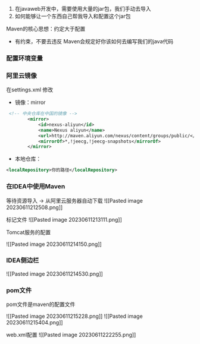 1. 在javaweb开发中，需要使用大量的jar包，我们手动去导入
2. 如何能够让一个东西自己帮我导入和配置这个jar包

Maven的核心思想：约定大于配置
* 有约束，不要去违反
Maven会规定好你该如何去编写我们的java代码


### 配置环境变量


### 阿里云镜像

在settings.xml 修改
* 镜像：mirror
```xml
 <!-- 中央仓库在中国的镜像 -->
        <mirror>
            <id>nexus-aliyun</id>
            <name>Nexus aliyun</name>
            <url>http://maven.aliyun.com/nexus/content/groups/public/</url>
            <mirrorOf>*,!jeecg,!jeecg-snapshots</mirrorOf>
        </mirror>

```


* 本地仓库：
```xml
<localRepository>你的路径</localRepository>
```

### 在IDEA中使用Maven

等待资源导入 -> 从阿里云服务器自动下载
![[Pasted image 20230611212508.png]]


标记文件
![[Pasted image 20230611213111.png]]


Tomcat服务的配置

![[Pasted image 20230611214150.png]]


### IDEA侧边栏
![[Pasted image 20230611214530.png]]

### pom文件
pom文件是maven的配置文件

![[Pasted image 20230611215228.png]]
![[Pasted image 20230611215404.png]]


web.xml配置
![[Pasted image 20230611222255.png]]